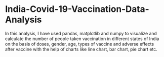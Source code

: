 # India-Covid-19-Vaccination-Data-Analysis
In this analysis, I have used pandas, matplotlib and numpy to visualize and calculate the number of people taken vaccination in different states of India on the basis of doses, gender, age, types of vaccine and adverse effects after vaccine with the help of charts like line chart, bar chart, pie chart etc.
